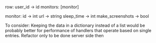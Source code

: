 row:
user_id -> id
monitors: [monitor]

monitor:
id -> int
url -> string
sleep_time -> int
make_screenshots -> bool


To consider:
Keeping the data in a dictionary instead of a list would be probably better for performance of handlers
that operate based on single entries. Refactor only to be done server side then
